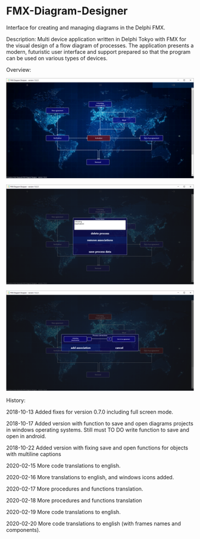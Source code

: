 # FMX-Diagram-Designer
Interface for creating and managing diagrams in the Delphi FMX.

Description:
Multi device application written in Delphi Tokyo with FMX for the visual design of a flow diagram of processes. The application presents a modern, futuristic user interface and support prepared so that the program can be used on various types of devices.

Overview:

![alt text](https://github.com/pdaszewski/FMX-Diagram-Designer/blob/master/screens/FMXDiagramDesigner_Scr_001.png)

![alt text](https://github.com/pdaszewski/FMX-Diagram-Designer/blob/master/screens/FMXDiagramDesigner_Scr_002.png)

![alt text](https://github.com/pdaszewski/FMX-Diagram-Designer/blob/master/screens/FMXDiagramDesigner_Scr_003.png)

History:

2018-10-13 Added fixes for version 0.7.0 including full screen mode.

2018-10-17 Added version with function to save and open diagrams projects in windows operating systems.
Still must TO DO write function to save and open in android.

2018-10-22 Added version with fixing save and open functions for objects with multiline captions

2020-02-15 More code translations to english.

2020-02-16 More translations to english, and windows icons added.

2020-02-17 More procedures and functions translation.

2020-02-18 More procedures and functions translation

2020-02-19 More code translations to english.

2020-02-20 More code translations to english (with frames names and components).